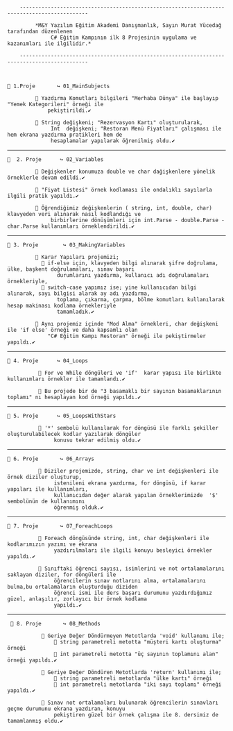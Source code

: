         --------------------------------------------------------------------------------------------
        
             *M&Y Yazılım Eğitim Akademi Danışmanlık, Sayın Murat Yücedağ tarafından düzenlenen 
                  C# Eğitim Kampının ilk 8 Projesinin uygulama ve kazanımları ile ilgilidir.*

        --------------------------------------------------------------------------------------------


   
    🧩 1.Proje       ↪ 01_MainSubjects

             📌 Yazdırma Komutları bilgileri "Merhaba Dünya" ile başlayıp "Yemek Kategorileri" örneği ile 
                 pekiştirildi.✔

             📌 String değişkeni; "Rezervasyon Kartı" oluşturularak,
                  Int  değişkeni; "Restoran Menü Fiyatları" çalışması ile hem ekrana yazdırma pratikleri hem de 
                  hesaplamalar yapılarak öğrenilmiş oldu.✔
*******************************************
    🧩  2. Proje      ↪ 02_Variables       

             📌 Değişkenler konumuza double ve char dağişkenlere yönelik örneklerle devam edildi.✔

             📌 "Fiyat Listesi" örnek kodlaması ile ondalıklı sayılarla ilgili pratik yapıldı.✔

             📌 Öğrendiğimiz değişkenlerin ( string, int, double, char) klavyeden veri alınarak nasıl kodlandığı ve 
                  birbirlerine dönüşümleri için int.Parse - double.Parse - char.Parse kullanımları örneklendirildi.✔
 *******************************************
    🧩 3. Proje        ↪ 03_MakingVariables

             📌 Karar Yapıları projemizi;
               🎐 if-else için, klavyeden bilgi alınarak şifre doğrulama, ülke, başkent doğrulamaları, sınav başarı
                    durumlarını yazdırma, kullanıcı adı doğrulamaları örnekleriyle,
               🎐 switch-case yapımız ise; yine kullanıcıdan bilgi alınarak, sayı bilgisi alarak ay adı yazdırma,
                    toplama, çıkarma, çarpma, bölme komutları kullanılarak hesap makinası kodlama örnekleriyle 
                    tamamladık.✔

             📌 Aynı projemiz içinde "Mod Alma" örnekleri, char değişkeni ile 'if else' örneği ve daha kapsamlı olan
                 "C# Eğitim Kampı Restoran" örneği ile pekiştirmeler yapıldı.✔
 *******************************************
    🧩 4. Proje      ↪ 04_Loops

              📌 For ve While döngüleri ve 'if'  karar yapısı ile birlikte kullanımları örnekler ile tamamlandı.✔

              📌 Bu projede bir de "3 basamaklı bir sayının basamaklarının toplamı" nı hesaplayan kod örneği yapıldı.✔
*******************************************
    🧩 5. Proje      ↪ 05_LoopsWithStars

              📌 '*' sembolü kullanılarak for döngüsü ile farklı şekiller oluşturulabilecek kodlar yazılarak döngüler 
                   konusu tekrar edilmiş oldu.✔
*******************************************
    🧩 6. Proje       ↪ 06_Arrays

              📌 Diziler projemizde, string, char ve int değişkenleri ile örnek diziler oluşturup, 
                   istenileni ekrana yazdırma, for döngüsü, if karar yapıları ile kullanımları, 
                   kullanıcıdan değer alarak yapılan örneklerimizde  '$' sembolünün de kullanımını
                   öğrenmiş olduk.✔
*******************************************
    🧩 7. Proje       ↪ 07_ForeachLoops

              📌 Foreach döngüsünde string, int, char değişkenleri ile kodlarımızın yazımı ve ekrana 
                   yazdırılmaları ile ilgili konuyu besleyici örnekler yapıldı.✔

              📌 Sınıftaki öğrenci sayısı, isimlerini ve not ortalamalarını saklayan diziler, for döngüleri ile
                   öğrencilerin sınav notlarını alma, ortalamalarını bulma,bu ortalamaların oluşturduğu diziden
                   öğrenci ismi ile ders başarı durumunu yazdırdığımız güzel, anlaşılır, zorlayıcı bir örnek kodlama 
                   yapıldı.✔
*******************************************
     🧩 8. Proje       ↪ 08_Methods

               📌 Geriye Değer Döndürmeyen Metotlarda 'void' kullanımı ile;
                   🎐 string parametreli metotta "müşteri kartı oluşturma" örneği
                   🎐 int parametreli metotta "üç sayının toplamını alan" örneği yapıldı.✔

               📌 Geriye Değer Döndüren Metotlarda 'return' kullanımı ile;
                   🎐 string parametreli metotlarda "ülke kartı" örneği
                   🎐 int parametreli metotlarda "iki sayı toplamı" örneği yapıldı.✔

               📌 Sınav not ortalamaları bulunarak öğrencilerin sınavları geçme durumunu ekrana yazdıran, konuyu 
                   pekiştiren güzel bir örnek çalışma ile 8. dersimiz de tamamlanmış oldu.✔



                   




                   
             

              
   






              









             






                
                
                
